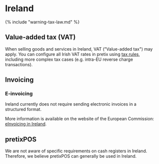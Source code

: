 # Ireland

{% include "warning-tax-law.md" %}

## Value-added tax (VAT)

When selling goods and services in Ireland, VAT ("Value-added tax") may apply.
You can configure all Irish VAT rates in pretix using [tax rules](../../guides/taxes.md), including more complex tax cases (e.g. intra-EU reverse charge transactions).

## Invoicing

### E-invoicing

Ireland currently does not require sending electronic invoices in a structured format.

More information is available on the website of the European Commission: [eInvoicing in Ireland](https://ec.europa.eu/digital-building-blocks/sites/display/DIGITAL/eInvoicing+in+Ireland).

## pretixPOS

We are not aware of specific requirements on cash registers in Ireland.
Therefore, we believe pretixPOS can generally be used in Ireland.